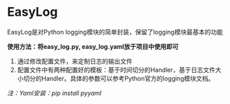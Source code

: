 # EasyLog

EasyLog是对Python logging模块的简单封装，保留了logging模块最基本的功能

**使用方法：将easy_log.py, easy_log.yaml放于项目中使用即可**

1. 通过修改配置文件，来定制日志的输出文件
2. 配置文件中有两种配置好的模板：基于时间切分的Handler，基于日志文件大小切分的Handler。具体的参数可以参考Python官方的logging模块文档。

*注：Yaml安装：pip install pyyaml*
